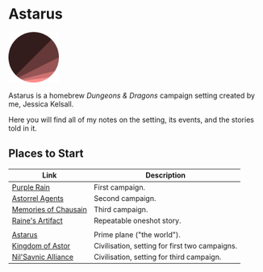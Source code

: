 # Astarus

<img src="https://raw.githubusercontent.com/jesskelsall/astarus-images/main/symbols/181fcbc6fe221c29.png" height="100" />

Astarus is a homebrew *Dungeons & Dragons* campaign setting created by me, Jessica Kelsall.

Here you will find all of my notes on the setting, its events, and the stories told in it.

## Places to Start

| Link | Description |
| --- | --- |
| [Purple Rain](./campaigns/C1-purple-rain.md) | First campaign. |
| [Astorrel Agents](./campaigns/C2-astorrel-agents.md) | Second campaign. |
| [Memories of Chausain](./campaigns/C3-memories-of-chausain.md) | Third campaign. |
| [Raine's Artifact](./campaigns/O2-raines-artifact.md) | Repeatable oneshot story. |
||
| [Astarus](./planes/astarus.md) | Prime plane ("the world"). |
| [Kingdom of Astor](./civilisations/kingdom-of-astor/kingdom-of-astor.md) | Civilisation, setting for first two campaigns. |
| [Nil'Savnic Alliance](./civilisations/nilsavnic-alliance/nilsavnic-alliance.md) | Civilisation, setting for third campaign. |
